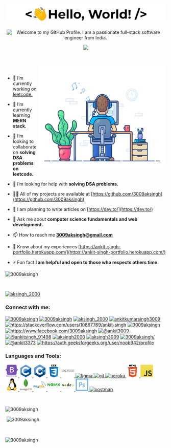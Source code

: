 <!-- <h1 align="center">Hi there, नमस्ते (Namaste) 🙏🏻</h3> -->
<p align='center' style='margin: 16px 4px 8px;'>
    <img src="./assets/greetings.gif" alt="Hello World" />
</p>

<!-- <h1 align="center">
    Hi <img src='./assets/wave.gif' height='26' alt='there'>, I'm Ankitkumar Singh.
</h1> -->

	
<p align='center' style='margin: 16px 4px 8px;'>
    <img src="https://readme-typing-svg.herokuapp.com?font=Fira+Code&pause=1000&color=54A6FF&center=true&vCenter=true&multiline=true&width=710&height=70&lines=Welcome+to+my+GitHub+Profile;I+am+a+passionate+full-stack+software+engineer+from+India" alt="Welcome to my GitHub Profile. I am a passionate full-stack software engineer from India." />
</p>

<p  align="center">
<img src="https://user-images.githubusercontent.com/73097560/115834477-dbab4500-a447-11eb-908a-139a6edaec5c.gif">  </p>         
<br>

	
<img src="./assets/dev-working_rounded.gif" align="right" width = "400" height = "320" alt="working developer" /><br>
<!-- <p align='right' style='margin: 12px 2px 6px;'> -->
<!--     <img src="./assets/dev-working_rounded.gif" style="align: right" width = "400" height = "300" alt="working developer" /> -->
<!-- </p> -->

- 🔭 I’m currently working on [leetcode.](https://leetcode.com/3009aksingh/)

- 🌱 I’m currently learning **MERN stack.**

- 👯 I’m looking to collaborate on **solving DSA problems on leetcode.**

- 🤝 I’m looking for help with **solving DSA problems.**

- 👨‍💻 All of my projects are available at [https://github.com/3009aksingh](https://github.com/3009aksingh)

- 📝 I am planning to write articles on [https://dev.to/](https://dev.to/)

- 💬 Ask me about **computer science fundamentals and web development.**

- 📫 How to reach me **3009aksingh@gmail.com**

- 📄 Know about my experiences [https://ankit-singh-portfolio.herokuapp.com/](https://ankit-singh-portfolio.herokuapp.com/)

- ⚡ Fun fact **I am helpful and open to those who respects others time.**

<p align="left"> <img src="https://komarev.com/ghpvc/?username=3009aksingh&label=Profile%20views&color=0e75b6&style=flat" alt="3009aksingh" /> </p>
<br>
<p align="left"> <a href="https://twitter.com/aksingh_2000" target="blank"><img src="https://img.shields.io/twitter/follow/aksingh_2000?logo=twitter&style=for-the-badge" alt="aksingh_2000" /></a> </p>	
	
<h3 align="left">Connect with me:</h3>
<p align="left">
<a href="https://codepen.io/3009aksingh" target="blank"><img align="center" src="https://raw.githubusercontent.com/rahuldkjain/github-profile-readme-generator/master/src/images/icons/Social/codepen.svg" alt="3009aksingh" height="30" width="40" /></a>
<a href="https://dev.to/3009aksingh" target="blank"><img align="center" src="https://raw.githubusercontent.com/rahuldkjain/github-profile-readme-generator/master/src/images/icons/Social/devto.svg" alt="3009aksingh" height="30" width="40" /></a>
<a href="https://twitter.com/aksingh_2000" target="blank"><img align="center" src="https://raw.githubusercontent.com/rahuldkjain/github-profile-readme-generator/master/src/images/icons/Social/twitter.svg" alt="aksingh_2000" height="30" width="40" /></a>
<a href="https://linkedin.com/in/ankitkumarsingh3009" target="blank"><img align="center" src="https://raw.githubusercontent.com/rahuldkjain/github-profile-readme-generator/master/src/images/icons/Social/linked-in-alt.svg" alt="ankitkumarsingh3009" height="30" width="40" /></a>
<a href="https://stackoverflow.com/users/https://stackoverflow.com/users/10867769/ankit-singh" target="blank"><img align="center" src="https://raw.githubusercontent.com/rahuldkjain/github-profile-readme-generator/master/src/images/icons/Social/stack-overflow.svg" alt="https://stackoverflow.com/users/10867769/ankit-singh" height="30" width="40" /></a>
<a href="https://codesandbox.com/3009aksingh" target="blank"><img align="center" src="https://raw.githubusercontent.com/rahuldkjain/github-profile-readme-generator/master/src/images/icons/Social/codesandbox.svg" alt="3009aksingh" height="30" width="40" /></a>
<a href="https://fb.com/https://www.facebook.com/3009aksingh" target="blank"><img align="center" src="https://raw.githubusercontent.com/rahuldkjain/github-profile-readme-generator/master/src/images/icons/Social/facebook.svg" alt="https://www.facebook.com/3009aksingh" height="30" width="40" /></a>
<a href="https://hashnode.com/@ankit3009" target="blank"><img align="center" src="https://raw.githubusercontent.com/rahuldkjain/github-profile-readme-generator/master/src/images/icons/Social/hashnode.svg" alt="@ankit3009" height="30" width="40" /></a>
<a href="https://medium.com/@ankitsingh_91498" target="blank"><img align="center" src="https://raw.githubusercontent.com/rahuldkjain/github-profile-readme-generator/master/src/images/icons/Social/medium.svg" alt="@ankitsingh_91498" height="30" width="40" /></a>
<a href="https://www.codechef.com/users/aksingh2000" target="blank"><img align="center" src="https://cdn.jsdelivr.net/npm/simple-icons@3.1.0/icons/codechef.svg" alt="aksingh2000" height="30" width="40" /></a>
<a href="https://codeforces.com/profile/aksingh3009" target="blank"><img align="center" src="https://raw.githubusercontent.com/rahuldkjain/github-profile-readme-generator/master/src/images/icons/Social/codeforces.svg" alt="aksingh3009" height="30" width="40" /></a>
<a href="https://www.leetcode.com/3009aksingh/" target="blank"><img align="center" src="https://raw.githubusercontent.com/rahuldkjain/github-profile-readme-generator/master/src/images/icons/Social/leet-code.svg" alt="3009aksingh/" height="30" width="40" /></a>
<a href="https://www.hackerearth.com/@ankit3373" target="blank"><img align="center" src="https://raw.githubusercontent.com/rahuldkjain/github-profile-readme-generator/master/src/images/icons/Social/hackerearth.svg" alt="@ankit3373" height="30" width="40" /></a>
<a href="https://auth.geeksforgeeks.org/user/https://auth.geeksforgeeks.org/user/noob942/profile" target="blank"><img align="center" src="https://raw.githubusercontent.com/rahuldkjain/github-profile-readme-generator/master/src/images/icons/Social/geeks-for-geeks.svg" alt="https://auth.geeksforgeeks.org/user/noob942/profile" height="30" width="40" /></a>
</p>

<h3 align="left">Languages and Tools:</h3>
<p align="left"> <a href="https://getbootstrap.com" target="_blank" rel="noreferrer"> <img src="https://raw.githubusercontent.com/devicons/devicon/master/icons/bootstrap/bootstrap-plain-wordmark.svg" alt="bootstrap" width="40" height="40"/> </a> <a href="https://www.cprogramming.com/" target="_blank" rel="noreferrer"> <img src="https://raw.githubusercontent.com/devicons/devicon/master/icons/c/c-original.svg" alt="c" width="40" height="40"/> </a> <a href="https://www.w3schools.com/cpp/" target="_blank" rel="noreferrer"> <img src="https://raw.githubusercontent.com/devicons/devicon/master/icons/cplusplus/cplusplus-original.svg" alt="cplusplus" width="40" height="40"/> </a> <a href="https://www.w3schools.com/css/" target="_blank" rel="noreferrer"> <img src="https://raw.githubusercontent.com/devicons/devicon/master/icons/css3/css3-original-wordmark.svg" alt="css3" width="40" height="40"/> </a> <a href="https://expressjs.com" target="_blank" rel="noreferrer"> <img src="https://raw.githubusercontent.com/devicons/devicon/master/icons/express/express-original-wordmark.svg" alt="express" width="40" height="40"/> </a> <a href="https://www.figma.com/" target="_blank" rel="noreferrer"> <img src="https://www.vectorlogo.zone/logos/figma/figma-icon.svg" alt="figma" width="40" height="40"/> </a> <a href="https://git-scm.com/" target="_blank" rel="noreferrer"> <img src="https://www.vectorlogo.zone/logos/git-scm/git-scm-icon.svg" alt="git" width="40" height="40"/> </a> <a href="https://heroku.com" target="_blank" rel="noreferrer"> <img src="https://www.vectorlogo.zone/logos/heroku/heroku-icon.svg" alt="heroku" width="40" height="40"/> </a> <a href="https://www.w3.org/html/" target="_blank" rel="noreferrer"> <img src="https://raw.githubusercontent.com/devicons/devicon/master/icons/html5/html5-original-wordmark.svg" alt="html5" width="40" height="40"/> </a> <a href="https://developer.mozilla.org/en-US/docs/Web/JavaScript" target="_blank" rel="noreferrer"> <img src="https://raw.githubusercontent.com/devicons/devicon/master/icons/javascript/javascript-original.svg" alt="javascript" width="40" height="40"/> </a> <a href="https://www.linux.org/" target="_blank" rel="noreferrer"> <img src="https://raw.githubusercontent.com/devicons/devicon/master/icons/linux/linux-original.svg" alt="linux" width="40" height="40"/> </a> <a href="https://www.mongodb.com/" target="_blank" rel="noreferrer"> <img src="https://raw.githubusercontent.com/devicons/devicon/master/icons/mongodb/mongodb-original-wordmark.svg" alt="mongodb" width="40" height="40"/> </a> <a href="https://www.mysql.com/" target="_blank" rel="noreferrer"> <img src="https://raw.githubusercontent.com/devicons/devicon/master/icons/mysql/mysql-original-wordmark.svg" alt="mysql" width="40" height="40"/> </a> <a href="https://www.nginx.com" target="_blank" rel="noreferrer"> <img src="https://raw.githubusercontent.com/devicons/devicon/master/icons/nginx/nginx-original.svg" alt="nginx" width="40" height="40"/> </a> <a href="https://nodejs.org" target="_blank" rel="noreferrer"> <img src="https://raw.githubusercontent.com/devicons/devicon/master/icons/nodejs/nodejs-original-wordmark.svg" alt="nodejs" width="40" height="40"/> </a> <a href="https://www.photoshop.com/en" target="_blank" rel="noreferrer"> <img src="https://raw.githubusercontent.com/devicons/devicon/master/icons/photoshop/photoshop-line.svg" alt="photoshop" width="40" height="40"/> </a> <a href="https://postman.com" target="_blank" rel="noreferrer"> <img src="https://www.vectorlogo.zone/logos/getpostman/getpostman-icon.svg" alt="postman" width="40" height="40"/> </a> </p>
<br>

<p><img align="left" src="https://github-readme-stats.vercel.app/api/top-langs?username=3009aksingh&show_icons=true&locale=en&layout=compact" alt="3009aksingh" /></p>
<br>
<p>&nbsp;<img align="center" src="https://github-readme-stats.vercel.app/api?username=3009aksingh&show_icons=true&locale=en" alt="3009aksingh" /></p>
<br>
<p><img align="center" src="https://github-readme-streak-stats.herokuapp.com/?user=3009aksingh&" alt="3009aksingh" /></p>
